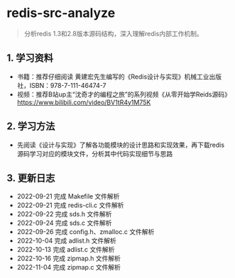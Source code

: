 # redis-src-analyze
> 分析redis 1.3和2.8版本源码结构，深入理解redis内部工作机制。
## 1. 学习资料
- 书籍：推荐仔细阅读 黄建宏先生编写的《Redis设计与实现》机械工业出版社，ISBN：978-7-111-46474-7
- 视频：推荐B站up主“沈奇才的编程之旅”的系列视频《从零开始学Reids源码》https://www.bilibili.com/video/BV1tR4y1M75K

## 2. 学习方法
- 先阅读《设计与实现》了解各功能模块的设计思路和实现效果，再下载redis源码学习对应的模块文件，分析其中代码实现细节与思路

## 3. 更新日志
- 2022-09-21 完成 Makefile 文件解析
- 2022-09-21 完成 redis-cli.c 文件解析
- 2022-09-22 完成 sds.h 文件解析
- 2022-09-24 完成 sds.c 文件解析
- 2022-09-26 完成 config.h、zmalloc.c 文件解析
- 2022-10-04 完成 adlist.h 文件解析
- 2022-10-13 完成 adlist.c 文件解析
- 2022-10-16 完成 zipmap.h 文件解析
- 2022-11-04 完成 zipmap.c 文件解析